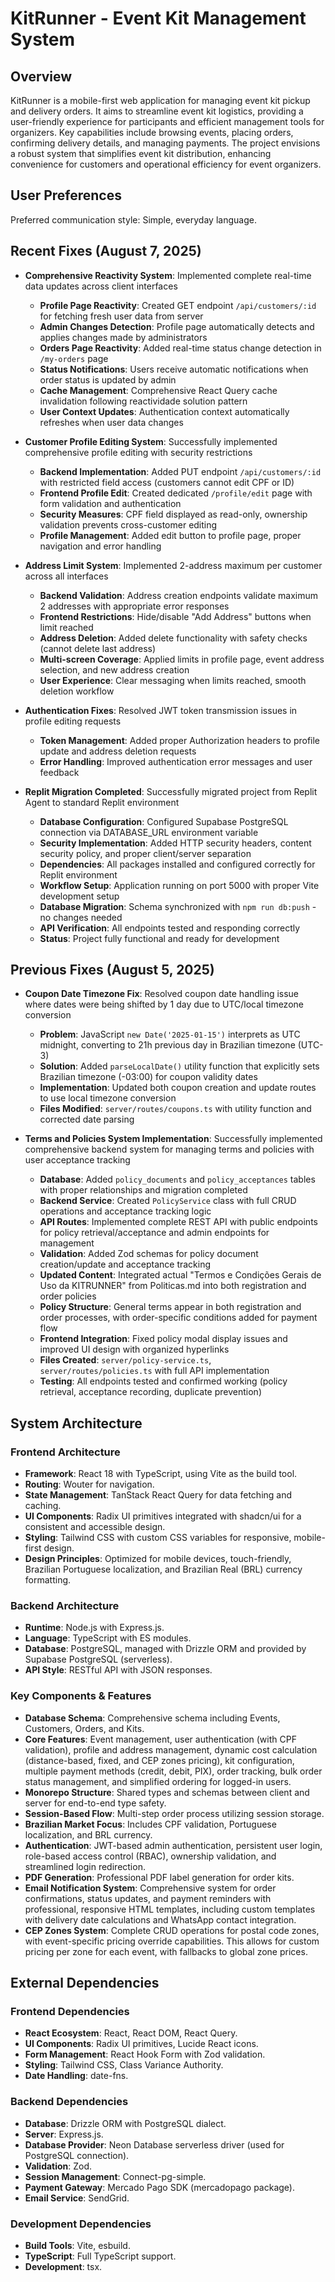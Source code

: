 # KitRunner - Event Kit Management System

## Overview
KitRunner is a mobile-first web application for managing event kit pickup and delivery orders. It aims to streamline event kit logistics, providing a user-friendly experience for participants and efficient management tools for organizers. Key capabilities include browsing events, placing orders, confirming delivery details, and managing payments. The project envisions a robust system that simplifies event kit distribution, enhancing convenience for customers and operational efficiency for event organizers.

## User Preferences
Preferred communication style: Simple, everyday language.

## Recent Fixes (August 7, 2025)
- **Comprehensive Reactivity System**: Implemented complete real-time data updates across client interfaces
  - **Profile Page Reactivity**: Created GET endpoint `/api/customers/:id` for fetching fresh user data from server
  - **Admin Changes Detection**: Profile page automatically detects and applies changes made by administrators
  - **Orders Page Reactivity**: Added real-time status change detection in `/my-orders` page
  - **Status Notifications**: Users receive automatic notifications when order status is updated by admin
  - **Cache Management**: Comprehensive React Query cache invalidation following reactividade solution pattern
  - **User Context Updates**: Authentication context automatically refreshes when user data changes

- **Customer Profile Editing System**: Successfully implemented comprehensive profile editing with security restrictions
  - **Backend Implementation**: Added PUT endpoint `/api/customers/:id` with restricted field access (customers cannot edit CPF or ID)
  - **Frontend Profile Edit**: Created dedicated `/profile/edit` page with form validation and authentication
  - **Security Measures**: CPF field displayed as read-only, ownership validation prevents cross-customer editing
  - **Profile Management**: Added edit button to profile page, proper navigation and error handling

- **Address Limit System**: Implemented 2-address maximum per customer across all interfaces
  - **Backend Validation**: Address creation endpoints validate maximum 2 addresses with appropriate error responses
  - **Frontend Restrictions**: Hide/disable "Add Address" buttons when limit reached
  - **Address Deletion**: Added delete functionality with safety checks (cannot delete last address)
  - **Multi-screen Coverage**: Applied limits in profile page, event address selection, and new address creation
  - **User Experience**: Clear messaging when limits reached, smooth deletion workflow

- **Authentication Fixes**: Resolved JWT token transmission issues in profile editing requests
  - **Token Management**: Added proper Authorization headers to profile update and address deletion requests
  - **Error Handling**: Improved authentication error messages and user feedback

- **Replit Migration Completed**: Successfully migrated project from Replit Agent to standard Replit environment
  - **Database Configuration**: Configured Supabase PostgreSQL connection via DATABASE_URL environment variable
  - **Security Implementation**: Added HTTP security headers, content security policy, and proper client/server separation
  - **Dependencies**: All packages installed and configured correctly for Replit environment
  - **Workflow Setup**: Application running on port 5000 with proper Vite development setup
  - **Database Migration**: Schema synchronized with `npm run db:push` - no changes needed
  - **API Verification**: All endpoints tested and responding correctly
  - **Status**: Project fully functional and ready for development

## Previous Fixes (August 5, 2025)
- **Coupon Date Timezone Fix**: Resolved coupon date handling issue where dates were being shifted by 1 day due to UTC/local timezone conversion
  - **Problem**: JavaScript `new Date('2025-01-15')` interprets as UTC midnight, converting to 21h previous day in Brazilian timezone (UTC-3)
  - **Solution**: Added `parseLocalDate()` utility function that explicitly sets Brazilian timezone (-03:00) for coupon validity dates
  - **Implementation**: Updated both coupon creation and update routes to use local timezone conversion
  - **Files Modified**: `server/routes/coupons.ts` with utility function and corrected date parsing

- **Terms and Policies System Implementation**: Successfully implemented comprehensive backend system for managing terms and policies with user acceptance tracking
  - **Database**: Added `policy_documents` and `policy_acceptances` tables with proper relationships and migration completed
  - **Backend Service**: Created `PolicyService` class with full CRUD operations and acceptance tracking logic
  - **API Routes**: Implemented complete REST API with public endpoints for policy retrieval/acceptance and admin endpoints for management
  - **Validation**: Added Zod schemas for policy document creation/update and acceptance tracking
  - **Updated Content**: Integrated actual "Termos e Condições Gerais de Uso da KITRUNNER" from Politicas.md into both registration and order policies
  - **Policy Structure**: General terms appear in both registration and order processes, with order-specific conditions added for payment flow
  - **Frontend Integration**: Fixed policy modal display issues and improved UI design with organized hyperlinks
  - **Files Created**: `server/policy-service.ts`, `server/routes/policies.ts` with full API implementation
  - **Testing**: All endpoints tested and confirmed working (policy retrieval, acceptance recording, duplicate prevention)

## System Architecture

### Frontend Architecture
- **Framework**: React 18 with TypeScript, using Vite as the build tool.
- **Routing**: Wouter for navigation.
- **State Management**: TanStack React Query for data fetching and caching.
- **UI Components**: Radix UI primitives integrated with shadcn/ui for a consistent and accessible design.
- **Styling**: Tailwind CSS with custom CSS variables for responsive, mobile-first design.
- **Design Principles**: Optimized for mobile devices, touch-friendly, Brazilian Portuguese localization, and Brazilian Real (BRL) currency formatting.

### Backend Architecture
- **Runtime**: Node.js with Express.js.
- **Language**: TypeScript with ES modules.
- **Database**: PostgreSQL, managed with Drizzle ORM and provided by Supabase PostgreSQL (serverless).
- **API Style**: RESTful API with JSON responses.

### Key Components & Features
- **Database Schema**: Comprehensive schema including Events, Customers, Orders, and Kits.
- **Core Features**: Event management, user authentication (with CPF validation), profile and address management, dynamic cost calculation (distance-based, fixed, and CEP zones pricing), kit configuration, multiple payment methods (credit, debit, PIX), order tracking, bulk order status management, and simplified ordering for logged-in users.
- **Monorepo Structure**: Shared types and schemas between client and server for end-to-end type safety.
- **Session-Based Flow**: Multi-step order process utilizing session storage.
- **Brazilian Market Focus**: Includes CPF validation, Portuguese localization, and BRL currency.
- **Authentication**: JWT-based admin authentication, persistent user login, role-based access control (RBAC), ownership validation, and streamlined login redirection.
- **PDF Generation**: Professional PDF label generation for order kits.
- **Email Notification System**: Comprehensive system for order confirmations, status updates, and payment reminders with professional, responsive HTML templates, including custom templates with delivery date calculations and WhatsApp contact integration.
- **CEP Zones System**: Complete CRUD operations for postal code zones, with event-specific pricing override capabilities. This allows for custom pricing per zone for each event, with fallbacks to global zone prices.

## External Dependencies

### Frontend Dependencies
- **React Ecosystem**: React, React DOM, React Query.
- **UI Components**: Radix UI primitives, Lucide React icons.
- **Form Management**: React Hook Form with Zod validation.
- **Styling**: Tailwind CSS, Class Variance Authority.
- **Date Handling**: date-fns.

### Backend Dependencies
- **Database**: Drizzle ORM with PostgreSQL dialect.
- **Server**: Express.js.
- **Database Provider**: Neon Database serverless driver (used for PostgreSQL connection).
- **Validation**: Zod.
- **Session Management**: Connect-pg-simple.
- **Payment Gateway**: Mercado Pago SDK (mercadopago package).
- **Email Service**: SendGrid.

### Development Dependencies
- **Build Tools**: Vite, esbuild.
- **TypeScript**: Full TypeScript support.
- **Development**: tsx.